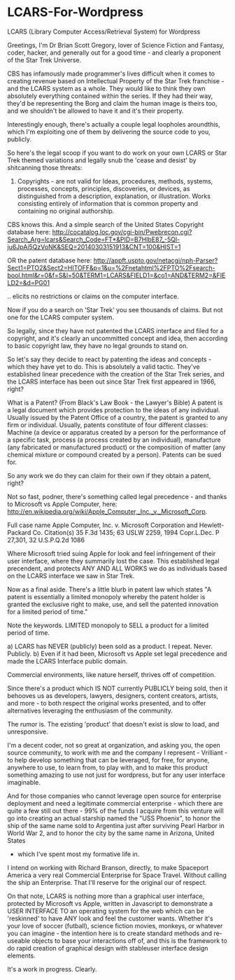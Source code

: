 LCARS-For-Wordpress
===================

LCARS (Library Computer Access/Retrieval System) for Wordpress

Greetings, I'm Dr Brian Scott Gregory, lover of Science Fiction and Fantasy, coder, hacker, and generally
out for a good time - and clearly a proponent of the Star Trek Universe.

CBS has infamously made programmer's lives difficult when it comes to creating revenue based on
Intellectual Property of the Star Trek franchise - and the LCARS system as a whole. They would like to think
they own absolutely everything contained within the series. If they had their way, they'd be representing
the Borg and claim the human image is theirs too, and we shouldn't be allowed to have it and it's their property.

Interestingly enough, there's actually a couple legal loopholes aroundthis, which I'm exploiting one of them 
by delivering the source code to you, publicly. 

So here's the legal scoop if you want to do work on your own LCARS or Star Trek themed variations 
and legally snub the 'cease and desist' by shitcanning those threats:

1) Copyrights - are not valid for Ideas, procedures, methods, systems, processes, concepts, principles, 
discoveries, or devices, as distinguished from a description, explanation, or illustration. Works consisting 
entirely of information that is common property and containing no original authorship.

CBS knows this. And a simple search of the United States Copyright database here:
http://cocatalog.loc.gov/cgi-bin/Pwebrecon.cgi?Search_Arg=lcars&Search_Code=FT*&PID=B7HIbE87_-5Ql-ju6JpAi5QzVoNK&SEQ=20140303151913&CNT=100&HIST=1

OR the patent database here:
http://appft.uspto.gov/netacgi/nph-Parser?Sect1=PTO2&Sect2=HITOFF&p=1&u=%2Fnetahtml%2FPTO%2Fsearch-bool.html&r=0&f=S&l=50&TERM1=LCARS&FIELD1=&co1=AND&TERM2=&FIELD2=&d=PG01

.. elicits no restrictions or claims on the computer interface. 

Now if you do a search on 'Star Trek' you see thousands of claims. But not one for the LCARS computer system.

So legally, since they have not patented the LCARS interface and filed for a copyright, and it's clearly an
uncommitted concept and idea, then according to basic copyright law, they have no legal grounds to stand on. 

So let's say they decide to react by patenting the ideas and concepts - which they have yet to do. This
is absolutely a valid tactic. They've established linear precedence with the creation of the Star Trek series, 
and the LCARS interface has been out since Star Trek first appeared in 1966, right?

What is a Patent? (From Black's Law Book - the Lawyer's Bible) A patent is a legal document which provides
protection to the ideas of any individual. Usually issued by the Patent Office of a country, the patent is granted 
to any firm or individual. Usually, patents constitute of four different classes: Machine (a device or apparatus
created by a person for the performance of a specific task, process (a process created by an individual), 
manufacture (any fabricated or manufactured product) or the composition of matter (any chemical mixture or
compound created by a person). Patents can be sued for.

So any work we do they can claim for their own if they obtain a patent, right?

Not so fast, podner, there's something called legal precedence - and thanks to Microsoft vs Apple Computer, here:
http://en.wikipedia.org/wiki/Apple_Computer,_Inc._v._Microsoft_Corp.

Full case name 	Apple Computer, Inc. v. Microsoft Corporation and Hewlett-Packard Co.
Citation(s) 	35 F.3d 1435; 63 USLW 2259, 1994 Copr.L.Dec. P 27,301, 32 U.S.P.Q.2d 1086

Where Microsoft tried suing Apple for look and feel infringement of their user interface, where they summarily 
lost the case. This established legal precendent, and protects ANY AND ALL WORKS we do as individuals based on 
the LCARS interface we saw in Star Trek.

Now as a final aside. There's a little blurb in patent law which states "A patent is essentially a limited 
monopoly whereby the patent holder is granted the exclusive right to make, use, and sell the patented innovation 
for a limited period of time."

Note the keywords. LIMITED monopoly to SELL a product for a limited period of time.

a) LCARS has NEVER (publicly) been sold as a product. I repeat. Never. Publicly.
b) Even if it had been, Microsoft vs Apple set legal precedence and made the LCARS Interface public domain.

Commercial environments, like nature herself, thrives off of competition.

Since there's a product which IS NOT currently PUBLICLY being sold, then it behooves us as developers, lawyers, 
designers, content creators, artists, and more - to both respect the original works presented, and to offer 
alternatives leveraging the enthusiasm of the community. 

The rumor is. The ezisting 'product' that doesn't exist is slow to load, and unresponsive. 

I'm a decent coder, not so great at organization, and asking you, the open source community, to work with me and 
the company I represent - Vrilliant - to help develop something that can be leveraged, for free, for anyone, anywhere 
to use, to learn from, to play with, and to make this product something amazing to use not just for wordpress, but 
for any user interface imaginable. 

And for those companies who cannot leverage open source for enterprise deployment and need a legitimate commercial 
enterprise - which there are quite a few still out there - 99% of the funds I acquire from this venture will go 
into creating an actual starship named the "USS Phoenix", to honor the ship of the same name sold to Argentina 
just after surviving Pearl Harbor in World War 2, and to honor the city by the same name in Arizona, United States 
- which I've spent most my formative life in.

I intend on working with Richard Branson, directly, to make Spaceport America a very real Commercial Enterprise for 
Space Travel. Without calling the ship an Enterprise. That I'll reserve for the original our of respect.

On that note, LCARS is nothing more than a graphical user interface, protected by Microsoft vs Apple, written in
Javascript to demonstrate a USER INTERFACE TO an operating system for the web which can be 'reskinned' to have ANY
look and feel the customer wants.  Whether it's your love of soccer (futball), science fiction movies, monkeys, or 
whatever you can imagine - the intention here is to create standard methods and re-useable objects to base your
interactions off of, and this is the framework to do rapid creation of graphical design with stableuser interface
design elements.

It's a work in progress. Clearly. 
